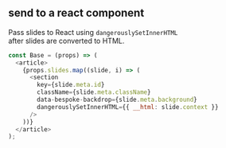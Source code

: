 ## send to a react component

Pass slides to React using `dangerouslySetInnerHTML`  
after slides are converted to HTML.

```javascript
const Base = (props) => (
  <article>
    {props.slides.map((slide, i) => (
      <section
        key={slide.meta.id}
        className={slide.meta.className}
        data-bespoke-backdrop={slide.meta.background}
        dangerouslySetInnerHTML={{ __html: slide.context }}
      />
    ))}
  </article>
);
```
